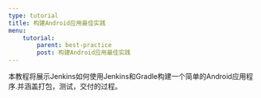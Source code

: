 ```yaml
---
type: tutorial
title: 构建Android应用最佳实践
menu:
    tutorial:
        parent: best-practice
        post: 构建Android应用最佳实践
---
```

本教程将展示Jenkins如何使用Jenkins和Gradle构建一个简单的Android应用程序.并涵盖打包，测试，交付的过程。
